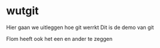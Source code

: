 # wutgit

Hier gaan we uitleggen hoe git werrkt
Dit is de demo van git

Flom heeft ook het een en ander te zeggen
